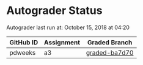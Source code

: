 # Autograder Status
Autograder last run at: October 15, 2018 at 04:20

| GitHub ID | Assignment | Graded Branch |
|-----------|------------|---------------|
| pdweeks | a3 | [graded-ba7d70](https://github.com/Fall2018COMP401-001/a3-pdweeks/tree/graded-ba7d70) | 
